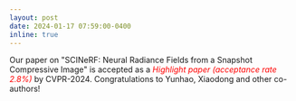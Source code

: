 ```yaml
---
layout: post
date: 2024-01-17 07:59:00-0400
inline: true
---
```


Our paper on "SCINeRF: Neural Radiance Fields from a Snapshot Compressive Image" is accepted as a <span style="color:red"><em>Highlight paper (acceptance rate 2.8%)</em></span> by CVPR-2024. Congratulations to Yunhao, Xiaodong and other co-authors!